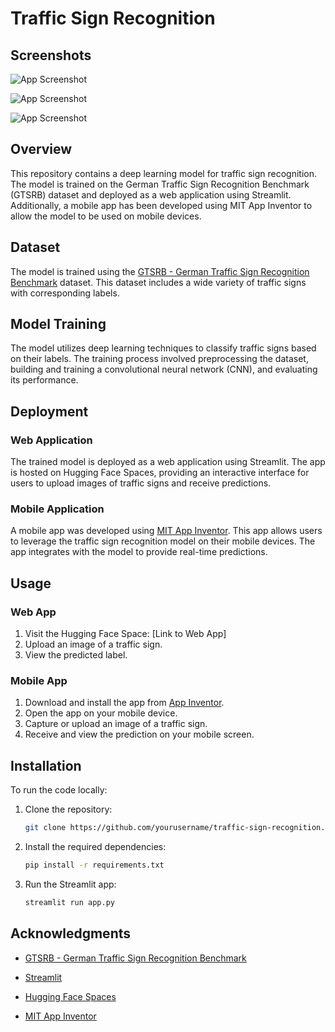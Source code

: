 # Traffic Sign Recognition

## Screenshots

![App Screenshot](screenshots/1.jpeg)

![App Screenshot](screenshots/2.jpeg)

![App Screenshot](screenshots/3.jpeg)

## Overview

This repository contains a deep learning model for traffic sign recognition. The model is trained on the German Traffic Sign Recognition Benchmark (GTSRB) dataset and deployed as a web application using Streamlit. Additionally, a mobile app has been developed using MIT App Inventor to allow the model to be used on mobile devices.

## Dataset

The model is trained using the [GTSRB - German Traffic Sign Recognition Benchmark](https://www.kaggle.com/datasets/meowmeowmeowmeowmeow/gtsrb-german-traffic-sign) dataset. This dataset includes a wide variety of traffic signs with corresponding labels.

## Model Training

The model utilizes deep learning techniques to classify traffic signs based on their labels. The training process involved preprocessing the dataset, building and training a convolutional neural network (CNN), and evaluating its performance.

## Deployment

### Web Application

The trained model is deployed as a web application using Streamlit. The app is hosted on Hugging Face Spaces, providing an interactive interface for users to upload images of traffic signs and receive predictions.

### Mobile Application

A mobile app was developed using [MIT App Inventor](http://appinventor.mit.edu/). This app allows users to leverage the traffic sign recognition model on their mobile devices. The app integrates with the model to provide real-time predictions.

## Usage

### Web App

1. Visit the Hugging Face Space: [Link to Web App]
2. Upload an image of a traffic sign.
3. View the predicted label.

### Mobile App

1. Download and install the app from [App Inventor](http://appinventor.mit.edu/).
2. Open the app on your mobile device.
3. Capture or upload an image of a traffic sign.
4. Receive and view the prediction on your mobile screen.

## Installation

To run the code locally:

1. Clone the repository:

   ```bash
   git clone https://github.com/yourusername/traffic-sign-recognition.git

   ```

2. Install the required dependencies:

   ```bash
   pip install -r requirements.txt

   ```

3. Run the Streamlit app:
   ```bash
   streamlit run app.py
   ```

## Acknowledgments

- [GTSRB - German Traffic Sign Recognition Benchmark](https://www.kaggle.com/datasets/meowmeowmeowmeowmeow/gtsrb-german-traffic-sign)

- [Streamlit](https://streamlit.io/)

- [Hugging Face Spaces](https://huggingface.co/spaces/zafermbilen/german-traffic-sign-recognition)

- [MIT App Inventor](http://appinventor.mit.edu/)
